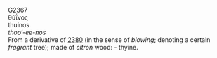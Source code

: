 <body>
  <p>G2367<br>  θύΐνος  <br> thuinos  <br><i>thoo‘-ee-nos </i><br>From a derivative of <a href="g2380.htm">2380</a> (in the sense of <i>blowing</i>; denoting a certain <i>fragrant</i> tree); made of <i>citron</i> wood: - thyine.<br></p>
 </body>